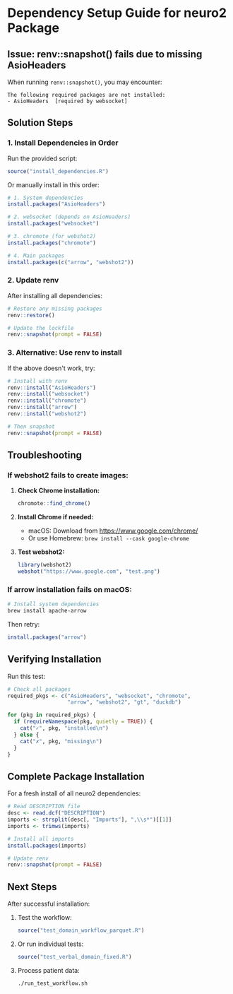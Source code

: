 # Dependency Setup Guide for neuro2 Package

## Issue: renv::snapshot() fails due to missing AsioHeaders

When running `renv::snapshot()`, you may encounter:
```
The following required packages are not installed:
- AsioHeaders  [required by websocket]
```

## Solution Steps

### 1. Install Dependencies in Order

Run the provided script:
```r
source("install_dependencies.R")
```

Or manually install in this order:

```r
# 1. System dependencies
install.packages("AsioHeaders")

# 2. websocket (depends on AsioHeaders)
install.packages("websocket")

# 3. chromote (for webshot2)
install.packages("chromote")

# 4. Main packages
install.packages(c("arrow", "webshot2"))
```

### 2. Update renv

After installing all dependencies:

```r
# Restore any missing packages
renv::restore()

# Update the lockfile
renv::snapshot(prompt = FALSE)
```

### 3. Alternative: Use renv to install

If the above doesn't work, try:

```r
# Install with renv
renv::install("AsioHeaders")
renv::install("websocket")
renv::install("chromote")
renv::install("arrow")
renv::install("webshot2")

# Then snapshot
renv::snapshot(prompt = FALSE)
```

## Troubleshooting

### If webshot2 fails to create images:

1. **Check Chrome installation:**
   ```r
   chromote::find_chrome()
   ```

2. **Install Chrome if needed:**
   - macOS: Download from https://www.google.com/chrome/
   - Or use Homebrew: `brew install --cask google-chrome`

3. **Test webshot2:**
   ```r
   library(webshot2)
   webshot("https://www.google.com", "test.png")
   ```

### If arrow installation fails on macOS:

```bash
# Install system dependencies
brew install apache-arrow
```

Then retry:
```r
install.packages("arrow")
```

## Verifying Installation

Run this test:
```r
# Check all packages
required_pkgs <- c("AsioHeaders", "websocket", "chromote", 
                   "arrow", "webshot2", "gt", "duckdb")

for (pkg in required_pkgs) {
  if (requireNamespace(pkg, quietly = TRUE)) {
    cat("✓", pkg, "installed\n")
  } else {
    cat("✗", pkg, "missing\n")
  }
}
```

## Complete Package Installation

For a fresh install of all neuro2 dependencies:

```r
# Read DESCRIPTION file
desc <- read.dcf("DESCRIPTION")
imports <- strsplit(desc[, "Imports"], ",\\s*")[[1]]
imports <- trimws(imports)

# Install all imports
install.packages(imports)

# Update renv
renv::snapshot(prompt = FALSE)
```

## Next Steps

After successful installation:

1. Test the workflow:
   ```r
   source("test_domain_workflow_parquet.R")
   ```

2. Or run individual tests:
   ```r
   source("test_verbal_domain_fixed.R")
   ```

3. Process patient data:
   ```bash
   ./run_test_workflow.sh
